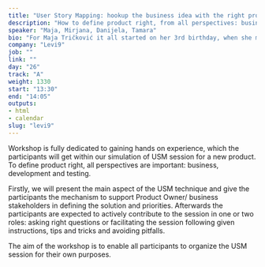 ```yaml
---
title: "User Story Mapping: hookup the business idea with the right product (backlog)"
description: "How to define product right, from all perspectives: business, development and testing."
speaker: "Maja, Mirjana, Danijela, Tamara"
bio: "For Maja Tričković it all started on her 3rd birthday, when she made seating arrangements for the guests. Throughout the years, innate organizational skills combined with love towards IT naturally moved her focus to IT project management she has been enjoying ever since. After few years of freelancing, she is now working as a Delivery Manager in Levi9 for more than 4 years. Although passionate about her work in general, she is especially enjoying coaching and supporting people to become the best version of themselves. Mirjana Trobok works as a Delivery Manager at Levi9. Since 2012 she has become passionate about agile way of working and agility itself. She is enthusiastic about sharing her experience and knowledge, which she also does as an active team member of the user group Agile Coaching Serbia. Focus of her interest are people – she is wholeheartedly driven to enable individuals and teams to be high performing. Danijela Petrović is a Software Developer at company Levi9 with enthusiasm for learning and solving problems. She believes in the power of versatility, so besides her greatest passion – programming, she seeks for ways to enhance her soft and leadership skills. She is dedicated to improving her team and development process every day. Tamara Šašić Morača is an enthusiast Test Developer working for Levi9. She sees testing as a playground field where she can investigate about and play with great combination of manual and automated testing. For more than five years she is involved in various projects where she applies gained knowledge and skills about manual and automated testing of GUI and API. Her main passion is constant learning and spreading of acquired knowledge through coaching"
company: "Levi9"
job: ""
link: ""
day: "26"
track: "A"
weight: 1330
start: "13:30"
end: "14:05"
outputs:
- html
- calendar
slug: "levi9"
---
```


Workshop is fully dedicated to gaining hands on experience, which the participants will get within our simulation of USM session for a new product. To define product right, all perspectives are important: business, development and testing.

Firstly, we will present the main aspect of the USM technique and give the participants the mechanism to support Product Owner/ business stakeholders in defining the solution and priorities. Afterwards the participants are expected to actively contribute to the session in one or two roles: asking right questions or facilitating the session following given instructions, tips and tricks and avoiding pitfalls.

The aim of the workshop is to enable all participants to organize the USM session for their own purposes.